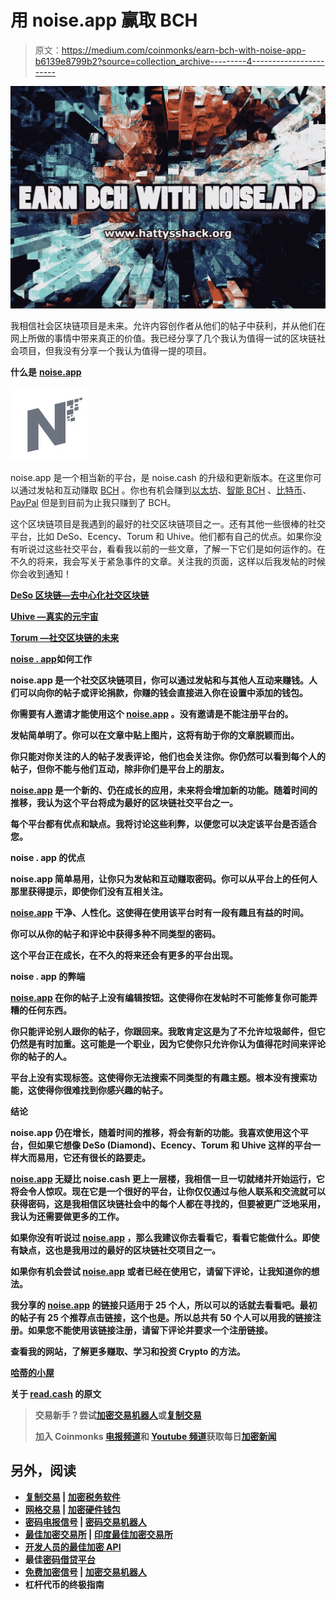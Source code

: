 # 用 noise.app 赢取 BCH

> 原文：<https://medium.com/coinmonks/earn-bch-with-noise-app-b6139e8799b2?source=collection_archive---------4----------------------->

![](img/cf0e40eb03cb1fd1f768e9a0d7a14c41.png)

我相信社会区块链项目是未来。允许内容创作者从他们的帖子中获利，并从他们在网上所做的事情中带来真正的价值。我已经分享了几个我认为值得一试的区块链社会项目，但我没有分享一个我认为值得一提的项目。

**什么是** [**noise.app**](https://noise.app/invite/bmfq8st4)

![](img/ce8ed1ff38e5f1dc4ba6449df8b1c814.png)

noise.app 是一个相当新的平台，是 noise.cash 的升级和更新版本。在这里你可以通过发帖和互动赚取 [BCH](https://bitcoincash.org/) 。你也有机会赚到[以太坊](https://ethereum.org/en/)、[智能 BCH](https://smartbch.org/) 、[比特币](https://bitcoin.org/en/)、 [PayPal](https://www.paypal.com/us/home) 但是到目前为止我只赚到了 BCH。

这个区块链项目是我遇到的最好的社交区块链项目之一。还有其他一些很棒的社交平台，比如 DeSo、Ecency、Torum 和 Uhive。他们都有自己的优点。如果你没有听说过这些社交平台，看看我以前的一些文章，了解一下它们是如何运作的。在不久的将来，我会写关于紧急事件的文章。关注我的页面，这样以后我发帖的时候你会收到通知！

[**DeSo 区块链—去中心化社交区块链**](https://read.cash/@HattyHats/deso-blockchain-the-decentralized-social-blockchain-c4567234)

[**Uhive —真实的元宇宙**](https://read.cash/@HattyHats/uhive-the-true-metaverse-1b1c0270)

[**Torum —社交区块链的未来**](https://read.cash/@HattyHats/torum-the-future-of-social-blockchain-80f6d469)

**[**noise . app**](https://noise.app/invite/bmfq8st4)**如何工作****

**noise.app 是一个社交区块链项目，你可以通过发帖和与其他人互动来赚钱。人们可以向你的帖子或评论捐款，你赚的钱会直接进入你在设置中添加的钱包。**

**你需要有人邀请才能使用这个 [noise.app](https://noise.app/invite/bmfq8st4) 。没有邀请是不能注册平台的。**

**发帖简单明了。你可以在文章中贴上图片，这将有助于你的文章脱颖而出。**

**你只能对你关注的人的帖子发表评论，他们也会关注你。你仍然可以看到每个人的帖子，但你不能与他们互动，除非你们是平台上的朋友。**

**[noise.app](https://noise.app/invite/bmfq8st4) 是一个新的、仍在成长的应用，未来将会增加新的功能。随着时间的推移，我认为这个平台将成为最好的区块链社交平台之一。**

**每个平台都有优点和缺点。我将讨论这些利弊，以便您可以决定该平台是否适合您。**

****noise . app 的优点****

**noise.app 简单易用，让你只为发帖和互动赚取密码。你可以从平台上的任何人那里获得提示，即使你们没有互相关注。**

**[noise.app](https://noise.app/invite/bmfq8st4) 干净、人性化。这使得在使用该平台时有一段有趣且有益的时间。**

**你可以从你的帖子和评论中获得多种不同类型的密码。**

**这个平台正在成长，在不久的将来还会有更多的平台出现。**

****noise . app 的弊端****

**[noise.app](https://noise.app/invite/bmfq8st4) 在你的帖子上没有编辑按钮。这使得你在发帖时不可能修复你可能弄糟的任何东西。**

**你只能评论别人跟你的帖子，你跟回来。我敢肯定这是为了不允许垃圾邮件，但它仍然是有时加重。这可能是一个职业，因为它使你只允许你认为值得花时间来评论你的帖子的人。**

**平台上没有实现标签。这使得你无法搜索不同类型的有趣主题。根本没有搜索功能，这使得你很难找到你感兴趣的帖子。**

****结论****

**noise.app 仍在增长，随着时间的推移，将会有新的功能。我喜欢使用这个平台，但如果它想像 DeSo (Diamond)、Ecency、Torum 和 Uhive 这样的平台一样大而易用，它还有很长的路要走。**

**[noise.app](https://noise.app/invite/bmfq8st4) 无疑比 noise.cash 更上一层楼，我相信一旦一切就绪并开始运行，它将会令人惊叹。现在它是一个很好的平台，让你仅仅通过与他人联系和交流就可以获得密码，这是我相信区块链社会中的每个人都在寻找的，但要被更广泛地采用，我认为还需要做更多的工作。**

**如果你没有听说过 [noise.app](https://noise.app/invite/bmfq8st4) ，那么我建议你去看看它，看看它能做什么。即使有缺点，这也是我用过的最好的区块链社交项目之一。**

**如果你有机会尝试 [noise.app](https://noise.app/invite/bmfq8st4) 或者已经在使用它，请留下评论，让我知道你的想法。**

**我分享的 [noise.app](https://noise.app/invite/bmfq8st4) 的链接只适用于 25 个人，所以可以的话就去看看吧。最初的帖子有 25 个推荐点击链接，这个也是。所以总共有 50 个人可以用我的链接注册。如果您不能使用该链接注册，请留下评论并要求一个注册链接。**

**查看我的网站，了解更多赚取、学习和投资 Crypto 的方法。**

**[哈蒂的小屋](https://www.hattysshack.org/)**

**关于 [read.cash](https://read.cash/@HattyHats/earn-bch-with-noiseapp-4de2d889) 的原文**

> **交易新手？尝试[加密交易机器人](/coinmonks/crypto-trading-bot-c2ffce8acb2a)或[复制交易](/coinmonks/top-10-crypto-copy-trading-platforms-for-beginners-d0c37c7d698c)**
> 
> **加入 Coinmonks [电报频道](https://t.me/coincodecap)和 [Youtube 频道](https://www.youtube.com/c/coinmonks/videos)获取每日[加密新闻](http://coincodecap.com/)**

## **另外，阅读**

*   **[复制交易](/coinmonks/top-10-crypto-copy-trading-platforms-for-beginners-d0c37c7d698c) | [加密税务软件](/coinmonks/crypto-tax-software-ed4b4810e338)**
*   **[网格交易](https://coincodecap.com/grid-trading) | [加密硬件钱包](/coinmonks/the-best-cryptocurrency-hardware-wallets-of-2020-e28b1c124069)**
*   **[密码电报信号](/coinmonks/top-3-telegram-channels-for-crypto-traders-in-2021-8385f4411ff4) | [密码交易机器人](/coinmonks/crypto-trading-bot-c2ffce8acb2a)**
*   **[最佳加密交易所](/coinmonks/crypto-exchange-dd2f9d6f3769) | [印度最佳加密交易所](/coinmonks/bitcoin-exchange-in-india-7f1fe79715c9)**
*   **[开发人员的最佳加密 API](/coinmonks/best-crypto-apis-for-developers-5efe3a597a9f)**
*   **最佳[密码借贷平台](/coinmonks/top-5-crypto-lending-platforms-in-2020-that-you-need-to-know-a1b675cec3fa)**
*   **[免费加密信号](/coinmonks/free-crypto-signals-48b25e61a8da) | [加密交易机器人](/coinmonks/crypto-trading-bot-c2ffce8acb2a)**
*   **杠杆代币的终极指南**